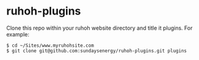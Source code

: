 ruhoh-plugins
=============

Clone this repo within your ruhoh website directory and title it plugins.
For example:

    $ cd ~/Sites/www.myruhohsite.com
    $ git clone git@github.com:sundaysenergy/ruhoh-plugins.git plugins

